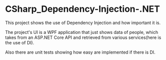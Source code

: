 # CSharp_Dependency-Injection-.NET

This project shows the use of Dependency Injection and how important it is.

The project's UI is a WPF application that just shows data of people, which takes from an ASP.NET Core API and retrieved from various services(here is the use of DI).

Also there are unit tests showing how easy are implemented if there is DI.
